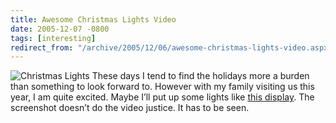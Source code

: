 ```yaml
---
title: Awesome Christmas Lights Video
date: 2005-12-07 -0800
tags: [interesting]
redirect_from: "/archive/2005/12/06/awesome-christmas-lights-video.aspx/"
---
```


![Christmas Lights](https://haacked.com/images/ChrismastLights.jpg) These
days I tend to find the holidays more a burden than something to look
forward to. However with my family visiting us this year, I am quite
excited. Maybe I’ll put up some lights like [this
display](http://www.mypartypost.com/watchvideo/1033/Best_Christmas_Lights_Display_Ever).
The screenshot doesn’t do the video justice. It has to be seen.



